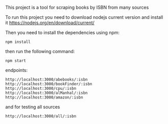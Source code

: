 This project is a tool for scraping books by ISBN from many sources

To run this project you need to download nodejs current version and install it
https://nodejs.org/en/download/current/

Then you need to install the dependencies using npm:

```
npm install
```
    
then run the following command:
```
npm start
```

endpoints:

```
http://localhost:3000/abebooks/:isbn
http://localhost:3000/bookFinder/:isbn
http://localhost:3000/cpu/:isbn
http://localhost:3000/alManhal/:isbn
http://localhost:3000/amazon/:isbn
```
and for testing all sources 
```
http://localhost:3000/all/:isbn
```

